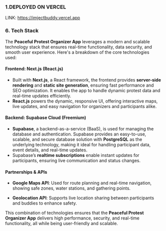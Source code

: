 ### 1.DEPLOYED ON VERCEL
LINK: https://imjectbuddy.vercel.app

### 6. **Tech Stack**

The **Peaceful Protest Organizer App** leverages a modern and scalable technology stack that ensures real-time functionality, data security, and smooth user experience. Here's a breakdown of the core technologies used:

#### **Frontend: Next.js (React.js)**
- Built with **Next.js**, a React framework, the frontend provides **server-side rendering** and **static site generation**, ensuring fast performance and SEO optimization. It enables the app to handle dynamic protest data and real-time updates efficiently.
- **React.js** powers the dynamic, responsive UI, offering interactive maps, live updates, and easy navigation for organizers and participants alike.

#### **Backend: Supabase Cloud (Freemium)**
- **Supabase**, a backend-as-a-service (BaaS), is used for managing the database and authentication. Supabase provides an easy-to-use, scalable, and secure database solution with **PostgreSQL** as the underlying technology, making it ideal for handling participant data, event details, and real-time updates.
- Supabase’s **realtime subscriptions** enable instant updates for participants, ensuring live communication and status changes.

#### **Partnerships & APIs**
- **Google Maps API**: Used for route planning and real-time navigation, showing safe zones, water stations, and gathering points.

- **Geolocation API**: Supports live location sharing between participants and buddies to enhance safety.

This combination of technologies ensures that the **Peaceful Protest Organizer App** delivers high performance, security, and real-time functionality, all while being user-friendly and scalable.
